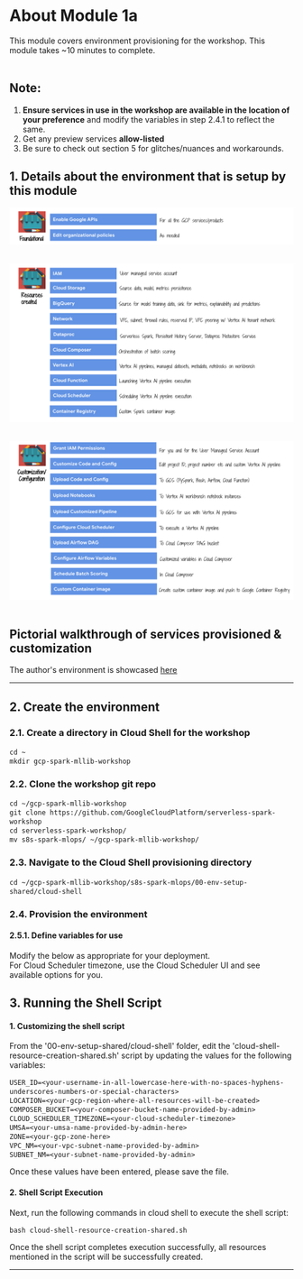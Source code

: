 # About Module 1a

This module covers environment provisioning for the workshop. This module takes ~10 minutes to complete.
<br><br>
## Note:
1. **Ensure services in use in the workshop are available in the location of your preference** and modify the variables in step 2.4.1 to reflect the same.
2. Get any preview services **allow-listed**
4. Be sure to check out section 5 for glitches/nuances and workarounds.

## 1. Details about the environment that is setup by this module

![PICT1](../06-images/module-1-pictorial-01.png)
<br><br>

![PICT2](../06-images/module-1-pictorial-02.png)
<br><br>

![PICT3](../06-images/module-1-pictorial-03.png)
<br><br>

## Pictorial walkthrough of services provisioned & customization
The author's environment is showcased [here](../05-lab-guide/Services-Created.md)

<hr>

## 2. Create the environment

### 2.1. Create a directory in Cloud Shell for the workshop
```
cd ~
mkdir gcp-spark-mllib-workshop
```

### 2.2. Clone the workshop git repo
```
cd ~/gcp-spark-mllib-workshop
git clone https://github.com/GoogleCloudPlatform/serverless-spark-workshop
cd serverless-spark-workshop/
mv s8s-spark-mlops/ ~/gcp-spark-mllib-workshop/
```

### 2.3. Navigate to the Cloud Shell provisioning directory
```
cd ~/gcp-spark-mllib-workshop/s8s-spark-mlops/00-env-setup-shared/cloud-shell
```

### 2.4. Provision the environment

#### 2.5.1. Define variables for use
Modify the below as appropriate for your deployment.<br>
For Cloud Scheduler timezone, use the Cloud Scheduler UI and see available options for you.<br>

## 3. Running the Shell Script

#### 1. Customizing the shell script

From the '00-env-setup-shared/cloud-shell' folder, edit the 'cloud-shell-resource-creation-shared.sh' script by updating the values for the following variables:<br>

```
USER_ID=<your-username-in-all-lowercase-here-with-no-spaces-hyphens-underscores-numbers-or-special-characters>
LOCATION=<your-gcp-region-where-all-resources-will-be-created>
COMPOSER_BUCKET=<your-composer-bucket-name-provided-by-admin>
CLOUD_SCHEDULER_TIMEZONE=<your-cloud-scheduler-timezone>
UMSA=<your-umsa-name-provided-by-admin-here>
ZONE=<your-gcp-zone-here>
VPC_NM=<your-vpc-subnet-name-provided-by-admin>
SUBNET_NM=<your-subnet-name-provided-by-admin>
```

Once these values have been entered, please save the file.

#### 2. Shell Script Execution

Next, run the following commands in cloud shell to execute the shell script: <br>

```
bash cloud-shell-resource-creation-shared.sh
```

Once the shell script completes execution successfully, all resources mentioned in the script will be successfully created.

<hr>
